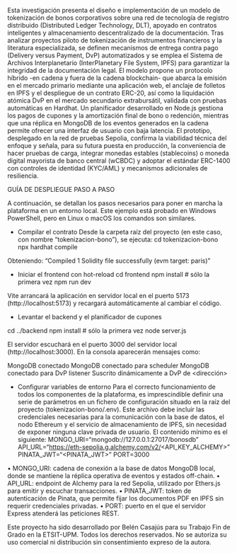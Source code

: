 Esta investigación presenta el diseño e implementación de un modelo de tokenización de bonos corporativos sobre una red de tecnología de registro distribuido (Distributed Ledger Technology, DLT), apoyado en contratos inteligentes y almacenamiento descentralizado de la documentación. Tras analizar proyectos piloto de tokenización de instrumentos financieros y la literatura especializada, se definen mecanismos de entrega contra pago (Delivery versus Payment, DvP) automatizados y se emplea el Sistema de Archivos Interplanetario (InterPlanetary File System, IPFS) para garantizar la integridad de la documentación legal. 
El modelo propone un protocolo híbrido -en cadena y fuera de la cadena blockchain- que abarca la emisión en el mercado primario mediante una aplicación web, el anclaje de folletos en IPFS y el despliegue de un contrato ERC-20, así como la liquidación atómica DvP en el mercado secundario extrabursátil, validada con pruebas automáticas en Hardhat. Un planificador desarrollado en Node.js gestiona los pagos de cupones y la amortización final de bono o redención, mientras que una réplica en MongoDB de los eventos generados en la cadena permite ofrecer una interfaz de usuario con baja latencia. 
El prototipo, desplegado en la red de pruebas Sepolia, confirma la viabilidad técnica del enfoque y señala, para su futura puesta en producción, la conveniencia de hacer pruebas de carga, integrar monedas estables (stablecoins) o moneda digital mayorista de banco central (wCBDC) y adoptar el estándar ERC-1400 con controles de identidad (KYC/AML) y mecanismos adicionales de resiliencia.


GUÍA DE DESPLIEGUE PASO A PASO

A continuación, se detallan los pasos necesarios para poner en marcha la plataforma en un entorno local. Este ejemplo está probado en Windows PowerShell, pero en Linux o macOS los comandos son similares.
- Compilar el contrato
Desde la carpeta raíz del proyecto (en este caso, con nombre “tokenizacion-bono”), se ejecuta:
cd tokenizacion-bono
npx hardhat compile

Obteniendo: “Compiled 1 Solidity file successfully (evm target: paris)”

- Iniciar el frontend con hot-reload
cd frontend
npm install        # sólo la primera vez
npm run dev

Vite arrancará la aplicación en servidor local en el puerto 5173 (http://localhost:5173) y recargará automáticamente al cambiar el código.
- Levantar el backend y el planificador de cupones

cd ../backend
npm install        # sólo la primera vez
node server.js

El servidor escuchará en el puerto 3000 del servidor local (http://localhost:3000). En la consola aparecerán mensajes como:

MongoDB conectado
MongoDB conectado para scheduler
MongoDB conectado para DvP listener
Suscrito dinámicamente a DvP de <dirección>
- Configurar variables de entorno
Para el correcto funcionamiento de todos los componentes de la plataforma, es imprescindible definir una serie de parámetros en un fichero de configuración situado en la raíz del proyecto (tokenizacion-bono/.env). Este archivo debe incluir las credenciales necesarias para la comunicación con la base de datos, el nodo Ethereum y el servicio de almacenamiento de IPFS, sin necesidad de exponer ninguna clave privada de usuario. El contenido mínimo es el siguiente:
MONGO_URI=“mongodb://127.0.0.1:27017/bonosdb”
API_URL=“https://eth-sepolia.g.alchemy.com/v2/<API_KEY_ALCHEMY>”
PINATA_JWT=“<PINATA_JWT>”
PORT=3000

•	MONGO_URI: cadena de conexión a la base de datos MongoDB local, donde se mantiene la réplica operativa de eventos y estados off-chain.
•	API_URL: endpoint de Alchemy para la red Sepolia, utilizado por Ethers.js para emitir y escuchar transacciones.
•	PINATA_JWT: token de autenticación de Pinata, que permite fijar los documentos PDF en IPFS sin requerir credenciales privadas.
•	PORT: puerto en el que el servidor Express atenderá las peticiones REST.





Este proyecto ha sido desarrollado por Belén Casajús para su Trabajo Fin de Grado en la ETSIT-UPM. Todos los derechos reservados. 
No se autoriza su uso comercial ni distribución sin consentimiento expreso de la autora.
